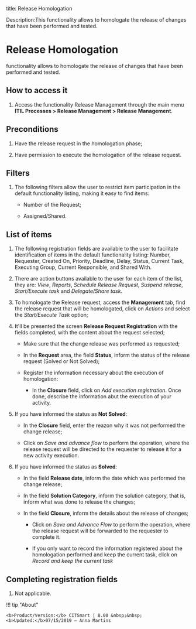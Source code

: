 title: Release Homologation

Description:This functionality allows to homologate the release of changes that have been performed and tested.

# Release Homologation

functionality allows to homologate the release of changes that have been
performed and tested.

How to access it
------------

1.  Access the functionality Release Management through the main menu
    **ITIL Processes > Release Management > Release Management**.

Preconditions
-------------

1.  Have the release request in the homologation phase;

2.  Have permission to execute the homologation of the release request.

Filters
-------

1.  The following filters allow the user to restrict item participation in 
    the default functionality listing, making it easy to find items:

    -  Number of the Request;

    -  Assigned/Shared.

List of items
-----------------

1.  The following registration fields are available to the user to facilitate 
    identification of items in the default functionality listing: Number, 
    Requester, Created On, Priority, Deadline, Delay, Status, Current Task, 
    Executing Group, Current Responsible, and Shared With.

2.  There are action buttons available to the user for each item of the list,
    they are: *View*, *Reports*, *Schedule Release Request*, *Suspend release*,
    *Start/Execute task* and *Delegate/Share task*.

3.  To homologate the Release request, access the **Management** tab, 
    find the release request that will be homologated, click on *Actions* 
    and select the *Start/Execute Task* option;

4.  It'll be presented the screen **Release Request Registration** with the fields
    completed, with the content about the request selected;

    - Make sure that the change release was performed as requested;

    - In the **Request** area, the field **Status**, inform the status of the release request (Solved or Not Solved);

    - Register the information necessary about the execution of homologation:

        -  In the **Closure** field, click on *Add execution registration*. Once done, describe the information abut the 
        execution of your activity.

5.  If you have informed the status as **Not Solved**:

    - In the **Closure** field, enter the reazon why it was not performed the change release;

    - Click on *Save and advance flow* to perform the operation, where the release request will be directed to the requester
    to release it for a new activity execution.

6.  If you have informed the status as **Solved**:

    -  In the field **Release date**, inform the date which was performed the change release;

    -  In the field **Solution Category**, inform the solution category, that is,
    inform what was done to release the changes;

    -  In the field **Closure**, inform the details about the release of changes;

         -  Click on *Save and Advance Flow* to perform the operation, where the release
            request will be forwarded to the requester to complete it.

         -  If you only want to record the information registered about the homologation 
            performed and keep the current task, click on *Record and keep the current task*

Completing registration fields
-----------------------------------

1.  Not applicable.

!!! tip "About"

    <b>Product/Version:</b> CITSmart | 8.00 &nbsp;&nbsp;
    <b>Updated:</b>07/15/2019 – Anna Martins

